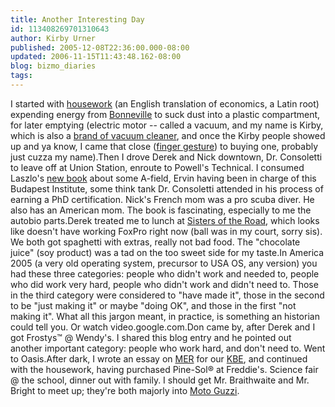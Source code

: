 ```yaml
---
title: Another Interesting Day
id: 113408269701310643
author: Kirby Urner
published: 2005-12-08T22:36:00.000-08:00
updated: 2006-11-15T11:43:48.162-08:00
blog: bizmo_diaries
tags: 
---
```


I started with [housework](http://worldgame.blogspot.com/2005/01/mornings-meditation-energy-slaves.html) (an English translation of economics, a Latin root) expending energy from [Bonneville](http://www.bpa.gov/corporate/) to suck dust into a plastic compartment, for later emptying (electric motor -- called a vacuum, and my name is Kirby, which is also a [brand of vacuum cleaner](http://images.google.com/images?q=kirby+vacuum&hl=en&btnG=Search+Images), and once the Kirby people showed up and ya know, I came that close ([finger gesture](http://photos1.blogger.com/blogger/1134/545/1600/pinch.jpg)) to buying one, probably just cuzza my name).Then I drove Derek and Nick downtown, Dr. Consoletti to leave off at Union Station, enroute to Powell's Technical. I consumed Laszlo's [new book](http://www.amazon.com/gp/product/1594770425/qid=1134093312/) about some A-field, Ervin having been in charge of this Budapest Institute, some think tank Dr. Consoletti attended in his process of earning a PhD certification. Nick's French mom was a pro scuba diver. He also has an American mom. The book is fascinating, especially to me the autobio parts.Derek treated me to lunch at [Sisters of the Road](http://www.sistersoftheroadcafe.org/), which looks like doesn't have working FoxPro right now (ball was in my court, sorry sis). We both got spaghetti with extras, really not bad food. The "chocolate juice" (soy product) was a tad on the too sweet side for my taste.In America 2005 (a very old operating system, precursor to USA OS, any version) you had these three categories: people who didn't work and needed to, people who did work very hard, people who didn't work and didn't need to. Those in the third category were considered to "have made it", those in the second to be "just making it" or maybe "doing OK", and those in the first "not making it". What all this jargon meant, in practice, is something an historian could tell you. Or watch video.google.com.Don came by, after Derek and I got Frostys™ @ Wendy's. I shared this blog entry and he pointed out another important category:  people who work hard, and don't need to. Went to Oasis.After dark, I wrote an essay on [MER](http://mathforum.org/kb/thread.jspa?threadID=1310716&tstart=0) for our [KBE](http://worldgame.blogspot.com/2005/10/saturday-academy.html), and continued with the housework, having purchased Pine-Sol® at Freddie's. Science fair @ the school, dinner out with family. I should get Mr. Braithwaite and Mr. Bright to meet up; they're both majorly into [Moto Guzzi](http://www.motoguzzi.it/).